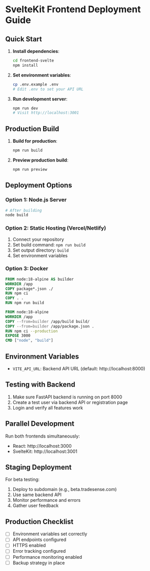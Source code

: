 # SvelteKit Frontend Deployment Guide

## Quick Start

1. **Install dependencies**:
   ```bash
   cd frontend-svelte
   npm install
   ```

2. **Set environment variables**:
   ```bash
   cp .env.example .env
   # Edit .env to set your API URL
   ```

3. **Run development server**:
   ```bash
   npm run dev
   # Visit http://localhost:3001
   ```

## Production Build

1. **Build for production**:
   ```bash
   npm run build
   ```

2. **Preview production build**:
   ```bash
   npm run preview
   ```

## Deployment Options

### Option 1: Node.js Server

```bash
# After building
node build
```

### Option 2: Static Hosting (Vercel/Netlify)

1. Connect your repository
2. Set build command: `npm run build`
3. Set output directory: `build`
4. Set environment variables

### Option 3: Docker

```dockerfile
FROM node:18-alpine AS builder
WORKDIR /app
COPY package*.json ./
RUN npm ci
COPY . .
RUN npm run build

FROM node:18-alpine
WORKDIR /app
COPY --from=builder /app/build build/
COPY --from=builder /app/package.json .
RUN npm ci --production
EXPOSE 3000
CMD ["node", "build"]
```

## Environment Variables

- `VITE_API_URL`: Backend API URL (default: http://localhost:8000)

## Testing with Backend

1. Make sure FastAPI backend is running on port 8000
2. Create a test user via backend API or registration page
3. Login and verify all features work

## Parallel Development

Run both frontends simultaneously:
- React: http://localhost:3000
- SvelteKit: http://localhost:3001

## Staging Deployment

For beta testing:
1. Deploy to subdomain (e.g., beta.tradesense.com)
2. Use same backend API
3. Monitor performance and errors
4. Gather user feedback

## Production Checklist

- [ ] Environment variables set correctly
- [ ] API endpoints configured
- [ ] HTTPS enabled
- [ ] Error tracking configured
- [ ] Performance monitoring enabled
- [ ] Backup strategy in place